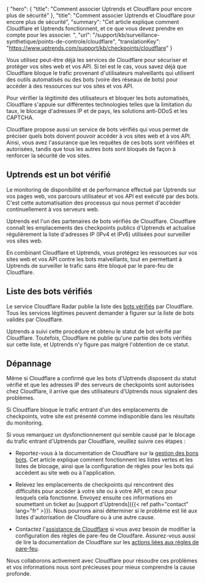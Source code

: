 {
"hero": {
"title": "Comment associer Uptrends et Cloudflare pour encore plus de sécurité"
},
"title": "Comment associer Uptrends et Cloudflare pour encore plus de sécurité",
"summary": "Cet article explique comment Cloudflare et Uptrends fonctionnent, et ce que vous devez prendre en compte pour les associer. ",
"url": "/support/kb/surveillance-synthetique/points-de-controle/cloudflare",
"translationKey": "https://www.uptrends.com/support/kb/checkpoints/cloudflare"
}

Vous utilisez peut-être déjà les services de Cloudflare pour sécuriser et protéger vos sites web et vos API. Si tel est le cas, vous savez déjà que Cloudflare bloque le trafic provenant d'utilisateurs malveillants qui utilisent des outils automatisés ou des bots (voire des réseaux de bots) pour accéder à des ressources sur vos sites et vos API.

Pour vérifier la légitimité des utilisateurs et bloquer les bots automatisés, Cloudflare s'appuie sur différentes technologies telles que la limitation du taux, le blocage d'adresses IP et de pays, les solutions anti-DDoS et les CAPTCHA.

Cloudflare propose aussi un service de bots vérifiés qui vous permet de préciser quels bots doivent pouvoir accéder à vos sites web et à vos API. Ainsi, vous avez l'assurance que les requêtes de ces bots sont vérifiées et autorisées, tandis que tous les autres bots sont bloqués de façon à renforcer la sécurité de vos sites.

## Uptrends est un bot vérifié

Le monitoring de disponibilité et de performance effectué par Uptrends sur vos pages web, vos parcours utilisateur et vos API est exécuté par des bots. C'est cette automatisation des processus qui nous permet d'accéder continuellement à vos serveurs web.

Uptrends est l'un des partenaires de bots vérifiés de Cloudflare. Cloudflare connaît les emplacements des checkpoints publics d'Uptrends et actualise régulièrement la liste d'adresses IP (IPv4 et IPv6) utilisées pour surveiller vos sites web.

En combinant Cloudflare et Uptrends, vous protégez les ressources sur vos sites web et vos API contre les bots malveillants, tout en permettant à Uptrends de surveiller le trafic sans être bloqué par le pare-feu de Cloudflare.

## Liste des bots vérifiés

Le service Cloudflare Radar publie la liste des [bots vérifiés](https://radar.cloudflare.com/traffic/verified-bots) par Cloudflare. Tous les services légitimes peuvent demander à figurer sur la liste de bots validés par Cloudflare.

Uptrends a suivi cette procédure et obtenu le statut de bot vérifié par Cloudflare. Toutefois, Cloudflare ne publie qu'une partie des bots vérifiés sur cette liste, et Uptrends n'y figure pas malgré l'obtention de ce statut.

## Dépannage

Même si Cloudflare a confirmé que les bots d'Uptrends disposent du statut vérifié et que les adresses IP des serveurs de checkpoints sont autorisées chez Cloudflare, il arrive que des utilisateurs d'Uptrends nous signalent des problèmes.

Si Cloudflare bloque le trafic entrant d'un des emplacements de checkpoints, votre site est présenté comme indisponible dans les résultats du monitoring.

Si vous remarquez un dysfonctionnement qui semble causé par le blocage du trafic entrant d'Uptrends par Cloudflare, veuillez suivre ces étapes :

- Reportez-vous à la documentation de Cloudflare sur la [gestion des bons bots](https://www.cloudflare.com/learning/bots/how-to-manage-good-bots/). Cet article explique comment fonctionnent les listes vertes et les listes de blocage, ainsi que la configuration de règles pour les bots qui accèdent au site web ou à l'application.

- Relevez les emplacements de checkpoints qui rencontrent des difficultés pour accéder à votre site ou à votre API, et ceux pour lesquels cela fonctionne. Envoyez ensuite ces informations en soumettant un ticket au [support d'Uptrends]({{< ref path="contact" lang="fr" >}}). Nous pourrons ainsi déterminer si le problème est lié aux listes d'autorisation de Cloudfare ou à une autre cause.

- Contactez l'[assistance de Cloudflare](https://dash.cloudflare.com/support) si vous avez besoin de modifier la configuration des règles de pare-feu de Cloudfare. Assurez-vous aussi de lire la documentation de Cloudflare sur les [actions liées aux règles de pare-feu](https://developers.cloudflare.com/firewall/cf-firewall-rules/actions/).

Nous collaborons activement avec Cloudflare pour résoudre ces problèmes et vos informations nous sont précieuses pour mieux comprendre la cause profonde.